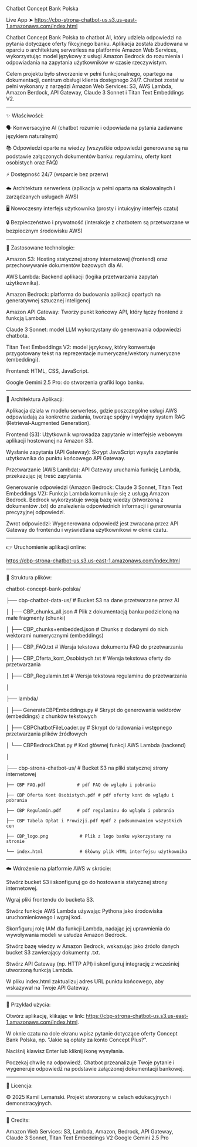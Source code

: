 Chatbot Concept Bank Polska

Live App ➤ https://cbp-strona-chatbot-us.s3.us-east-1.amazonaws.com/index.html

Chatbot Concept Bank Polska to chatbot AI, który udziela odpowiedzi na pytania dotyczące oferty fikcyjnego banku. Aplikacja została zbudowana w oparciu o architekturę serwerless na platformie Amazon Web Services, wykorzystując model językowy z usługi Amazon Bedrock do rozumienia i odpowiadania na zapytania użytkowników w czasie rzeczywistym.

Celem projektu było stworzenie w pełni funkcjonalnego, opartego na dokumentacji, centrum obsługi klienta dostępnego 24/7.
Chatbot został w pełni wykonany z narzędzi Amazon Web Services: S3, AWS Lambda, Amazon Berdock, API Gateway, Claude 3 Sonnet i Titan Text Embeddings V2.

------------
✨ Właściwości:

🗣️ Konwersacyjne AI (chatbot rozumie i odpowiada na pytania zadawane językiem naturalnym)

📚 Odpowiedzi oparte na wiedzy (wszystkie odpowiedzi generowane są na podstawie załączonych dokumentów banku: regulaminu, oferty kont osobistych oraz FAQ)

⚡ Dostępność 24/7 (wsparcie bez przerw)

☁️ Architektura serwerless (aplikacja w pełni oparta na skalowalnych i zarządzanych usługach AWS)

🖥️ Nowoczesny interfejs użytkownika (prosty i intuicyjny interfejs czatu)

🔒 Bezpieczeństwo i prywatność (interakcje z chatbotem są przetwarzane w bezpiecznym środowisku AWS)

------------
🧪 Zastosowane technologie:

Amazon S3: Hosting statycznej strony internetowej (frontend) oraz przechowywanie dokumentów bazowych dla AI.

AWS Lambda: Backend aplikacji (logika przetwarzania zapytań użytkownika).

Amazon Bedrock: platforma do budowania aplikacji opartych na generatywnej sztucznej inteligencj

Amazon API Gateway: Tworzy punkt końcowy API, który łączy frontend z funkcją Lambda.

Claude 3 Sonnet: model LLM wykorzystany do generowania odpowiedzi chatbota.

Titan Text Embeddings V2: model językowy, który konwertuje przygotowany tekst na reprezentacje numeryczne/wektory numeryczne (embeddingi).

Frontend: HTML, CSS, JavaScript.

Google Gemini 2.5 Pro: do stworzenia grafiki logo banku.

------------
🧠 Architektura Aplikacji:

Aplikacja działa w modelu serwerless, gdzie poszczególne usługi AWS odpowiadają za konkretne zadania, tworząc spójny i wydajny system RAG (Retrieval-Augmented Generation).

Frontend (S3): Użytkownik wprowadza zapytanie w interfejsie webowym aplikacji hostowanej na Amazon S3.

Wysłanie zapytania (API Gateway): Skrypt JavaScript wysyła zapytanie użytkownika do punktu końcowego API Gateway.

Przetwarzanie (AWS Lambda): API Gateway uruchamia funkcję Lambda, przekazując jej treść zapytania.

Generowanie odpowiedzi (Amazon Bedrock: Claude 3 Sonnet, Titan Text Embeddings V2): Funkcja Lambda komunikuje się z usługą Amazon Bedrock. Bedrock wykorzystuje swoją bazę wiedzy (stworzoną z dokumentów .txt) do znalezienia odpowiednich informacji i generowania precyzyjnej odpowiedzi.

Zwrot odpowiedzi: Wygenerowana odpowiedź jest zwracana przez API Gateway do frontendu i wyświetlana użytkownikowi w oknie czatu.

------------
👉 Uruchomienie aplikacji online:

https://cbp-strona-chatbot-us.s3.us-east-1.amazonaws.com/index.html

------------
📂 Struktura plików:

chatbot-concept-bank-polska/

├── cbp-chatbot-data-us/       # Bucket S3 na dane przetwarzane przez AI       

│   ├── CBP_chunks_all.json    # Plik z dokumentacją banku podzieloną na małe fragmenty (chunki)

│   ├── CBP_chunks+embedded.json  # Chunks z dodanymi do nich wektorami numerycznymi (embeddings)

│   ├── CBP_FAQ.txt            # Wersja tekstowa dokumentu FAQ do przetwarzania

│   ├── CBP_Oferta_kont_Osobistych.txt  # Wersja tekstowa oferty do przetwarzania

│   ├── CBP_Regulamin.txt      # Wersja tekstowa regulaminu do przetwarzania

│

├── lambda/

│   ├── GenerateCBPEmbeddings.py  # Skrypt do generowania wektorów (embeddings) z chunków tekstowych

│   ├── CBPChatbotFileLoader.py   # Skrypt do ładowania i wstępnego przetwarzania plików źródłowych

│   └── CBPBedrockChat.py         # Kod głównej funkcji AWS Lambda (backend)

│

├── cbp-strona-chatbot-us/     # Bucket S3 na pliki statycznej strony internetowej 

    ├── CBP FAQ.pdf            # pdf FAQ do wglądu i pobrania
    
    ├── CBP Oferta Kont Osobistych.pdf # pdf oferty kont do wglądu i pobrania
    
    ├── CBP Regulamin.pdf      # pdf regulaminu do wglądu i pobrania
    
    ├── CBP Tabela Opłat i Prowizji.pdf #pdf z podsumowaniem wszystkich cen
    
    ├── CBP_logo.png            # Plik z logo banku wykorzystany na stronie
    
    └── index.html              # Główny plik HTML interfejsu użytkownika

------------
☁️ Wdrożenie na platformie AWS w skrócie:

Stwórz bucket S3 i skonfiguruj go do hostowania statycznej strony internetowej.

Wgraj pliki frontendu do bucketa S3.

Stwórz funkcje AWS Lambda używając Pythona jako środowiska uruchomieniowego i wgraj kod.

Skonfiguruj rolę IAM dla funkcji Lambda, nadając jej uprawnienia do wywoływania modeli w usłudze Amazon Bedrock.

Stwórz bazę wiedzy w Amazon Bedrock, wskazując jako źródło danych bucket S3 zawierający dokumenty .txt.

Stwórz API Gateway (np. HTTP API) i skonfiguruj integrację z wcześniej utworzoną funkcją Lambda.

W pliku index.html zaktualizuj adres URL punktu końcowego, aby wskazywał na Twoje API Gateway.

------------
📌 Przykład użycia:

Otwórz aplikację, klikając w link: https://cbp-strona-chatbot-us.s3.us-east-1.amazonaws.com/index.html.

W oknie czatu na dole ekranu wpisz pytanie dotyczące oferty Concept Bank Polska, np. "Jakie są opłaty za konto Concept Plus?".

Naciśnij klawisz Enter lub kliknij ikonę wysyłania.

Poczekaj chwilę na odpowiedź. Chatbot przeanalizuje Twoje pytanie i wygeneruje odpowiedź na podstawie załączonej dokumentacji bankowej.

------------
📝 Licencja:

© 2025 Kamil Lemański. Projekt stworzony w celach edukacyjnych i demonstracyjnych.

------------
🙏 Credits:

Amazon Web Services:
S3, Lambda, Amazon, Bedrock, API Gateway, Claude 3 Sonnet, Titan Text Embeddings V2
Google Gemini 2.5 Pro
